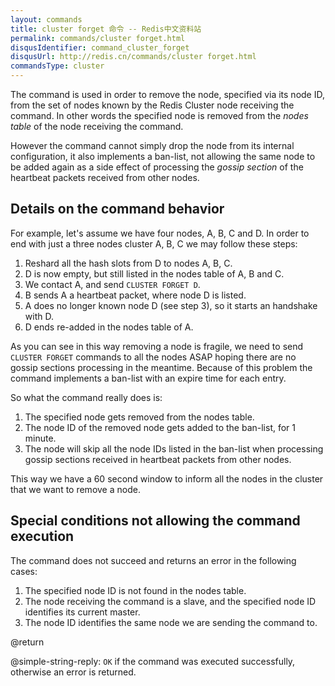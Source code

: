 ```yaml
---
layout: commands
title: cluster forget 命令 -- Redis中文资料站
permalink: commands/cluster forget.html
disqusIdentifier: command_cluster_forget
disqusUrl: http://redis.cn/commands/cluster forget.html
commandsType: cluster
---
```


The command is used in order to remove the node, specified via its node ID,
from the set of nodes known by the Redis Cluster node receiving the command.
In other words the specified node is removed from the *nodes table* of the
node receiving the command.

However the command cannot simply drop the node from its internal configuration,
it also implements a ban-list, not allowing the same node to be added again
as a side effect of processing the *gossip section* of the heartbeat packets
received from other nodes.

## Details on the command behavior

For example, let's assume we have four nodes, A, B, C and D. In order to
end with just a three nodes cluster A, B, C we may follow these steps:

1. Reshard all the hash slots from D to nodes A, B, C.
2. D is now empty, but still listed in the nodes table of A, B and C.
3. We contact A, and send `CLUSTER FORGET D`.
4. B sends A a heartbeat packet, where node D is listed.
5. A does no longer known node D (see step 3), so it starts an handshake with D.
6. D ends re-added in the nodes table of A.

As you can see in this way removing a node is fragile, we need to send
`CLUSTER FORGET` commands to all the nodes ASAP hoping there are no
gossip sections processing in the meantime. Because of this problem the
command implements a ban-list with an expire time for each entry.

So what the command really does is:

1. The specified node gets removed from the nodes table.
2. The node ID of the removed node gets added to the ban-list, for 1 minute.
3. The node will skip all the node IDs listed in the ban-list when processing gossip sections received in heartbeat packets from other nodes.

This way we have a 60 second window to inform all the nodes in the cluster that
we want to remove a node.

## Special conditions not allowing the command execution

The command does not succeed and returns an error in the following cases:

1. The specified node ID is not found in the nodes table.
2. The node receiving the command is a slave, and the specified node ID identifies its current master.
3. The node ID identifies the same node we are sending the command to.

@return

@simple-string-reply: `OK` if the command was executed successfully, otherwise an error is returned.
